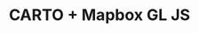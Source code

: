 ---
title: CARTO + Mapbox GL JS
description: "Build applications using CARTO & Mapbox GL JS."
icon: "/img/icons/carto-mapbox.png"

url: mapbox-gl-js
indexPage: "getting-started.md"

menu:
  - title: "Getting Started"
  - title: "Examples"
    folder:
      - title: "Hello World"
      - title: "Terrain"
      - title: "Tileset"
  - title: "Whats New"
---